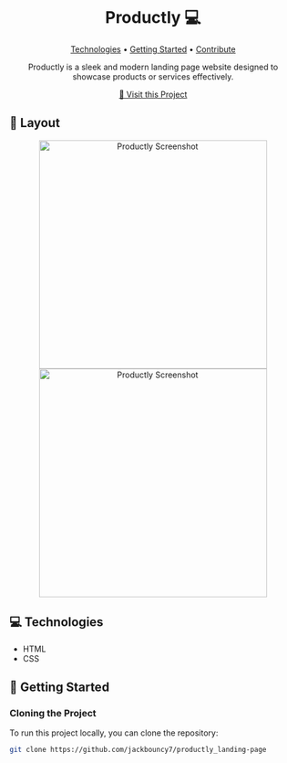 <h1 align="center" style="font-weight: bold;">Productly 💻</h1>

<p align="center">
  <a href="#technologies">Technologies</a> • 
  <a href="#getting-started">Getting Started</a> • 
  <a href="#contribute">Contribute</a>
</p>

<p align="center">Productly is a sleek and modern landing page website designed to showcase products or services effectively.</p>

<p align="center">
  <a href="https://productly-iu.netlify.app/">📱 Visit this Project</a>
</p>

<h2 id="layout">🎨 Layout</h2>

<p align="center">
  <img src="https://i.ibb.co/xqfmBWZ/Screenshot-2.png" alt="Productly Screenshot" width="400px">
  <img src="https://via.placeholder.com/400x300" alt="Productly Screenshot" width="400px">
</p>

<h2 id="technologies">💻 Technologies</h2>

- HTML
- CSS

<h2 id="getting-started">🚀 Getting Started</h2>

### **Cloning the Project**
To run this project locally, you can clone the repository:

```bash
git clone https://github.com/jackbouncy7/productly_landing-page
